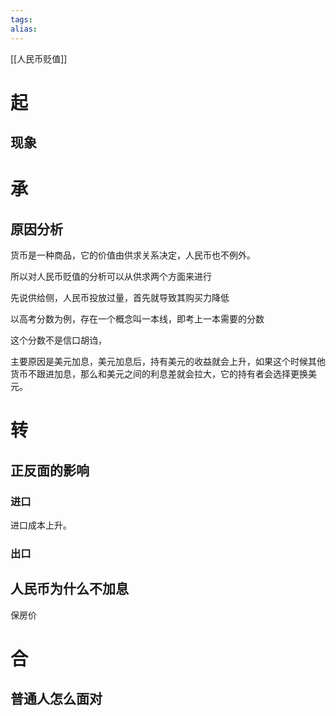 ```yaml
---
tags: 
alias:
---
```

[[人民币贬值]]
# 起
## 现象


# 承

## 原因分析

货币是一种商品，它的价值由供求关系决定，人民币也不例外。

所以对人民币贬值的分析可以从供求两个方面来进行

先说供给侧，人民币投放过量，首先就导致其购买力降低

以高考分数为例，存在一个概念叫一本线，即考上一本需要的分数

这个分数不是信口胡诌，








主要原因是美元加息，美元加息后，持有美元的收益就会上升，如果这个时候其他货币不跟进加息，那么和美元之间的利息差就会拉大，它的持有者会选择更换美元。




# 转

## 正反面的影响

### 进口

进口成本上升。

### 出口


## 人民币为什么不加息

保房价

# 合

## 普通人怎么面对


